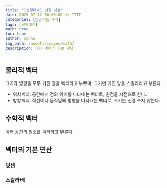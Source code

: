 ```yaml
---
title: "[선형대수] 선형 사상"
date: 2025-07-12 00:00:00 +/-TTTT
categories: [인공지능 수학]
tags: [선형대수]
math: true
toc: true
author: sunho
img_path: /assets/images/math/
description: 👨‍👧‍👧 벡터의 기본 개념
---
```


## 물리적 벡터

크기와 방향을 모두 가진 양을 벡터라고 부르며, 크기만 가진 양을 스칼라라고 부른다.

- 위치벡터: 공간에서 점의 위치를 나타내는 벡터로, 원점을 시점으로 한다.
- 방향벡터: 직선이나 움직임의 방향을 나타내는 벡터로, 크기는 신경 쓰지 않는다.

## 수학적 벡터

벡터 공간의 원소를 벡터라고 부른다.

## 벡터의 기본 연산

### 덧셈



### 스칼라배


